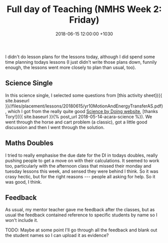 ﻿---
layout: post
title:  "Full day of Teaching (NMHS Week 2: Friday)"
date:   2018-06-15 12:00:00 +1030
categories: MTeach nmhsPlacement
---

I didn't do lesson plans for the lessons today, although I did spend some time planning todays lessons (I just didn't write those plans down, funnily enough, the lessons went more closely to plan than usual, too).

## Science Single

In this science single, I selected some questions from [this activity sheet]({{ site.baseurl }}//files/placement/lessons/20180615/yr10MotionAndEnergyTransferAS.pdf), which I got from the really quite good [Science by Doing website](https://www.sciencebydoing.edu.au/), [thanks Tory!]({{ site.baseurl }}{% post_url 2018-05-14-acara-science %}). We went through the horse and cart problem (a classic), got a little good discussion and then I went through the solution.



## Maths Doubles

I tried to really emphasise the due date for the DI in todays doubles, really pushing people to get a move on with their calculations. It seemed to work too, particularly with the afternoon class that missed their monday and tuesday lessons this week, and sensed they were behind I think. So it was crasy hectic, but for the right reasons --- people all asking for help. So it was good, I think.


## Feedback

As usual, my mentor teacher gave me feedback after the classes, but as usual the feedback contained reference to specific students by name so I won't include it. 

TODO: Maybe at some point I'll go through all the feedback and blank out the student names so I can upload it as evidence?



